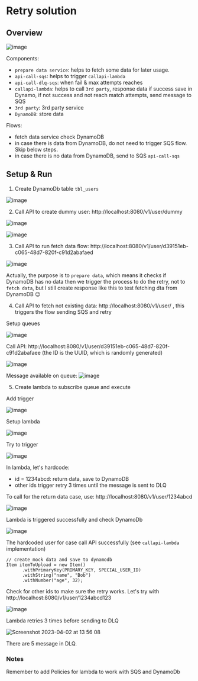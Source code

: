 # Retry solution

## Overview

![image](https://user-images.githubusercontent.com/37680968/229327814-6946c17e-2eca-438a-91dc-8efe325957db.png)

Components:

- `prepare data service`: helps to fetch some data for later usage.
- `api-call-sqs`: helps to trigger `callapi-lambda`
- `api-call-dlq-sqs`: when fail & max attempts reaches
- `callapi-lambda`: helps to call `3rd party`, response data if success save in Dynamo, if not success and not reach match attempts, send message to SQS
- `3rd party`: 3rd party service
- `DynamoDB`: store data

Flows:

- fetch data service check DynamoDB
- in case there is data from DynamoDB, do not need to trigger SQS flow. Skip below steps.
- in case there is no data from DynamoDB, send to SQS `api-call-sqs`

## Setup & Run

1. Create DynamoDb table `tbl_users`

![image](https://user-images.githubusercontent.com/37680968/229327398-e66a42e2-53d2-454f-9182-2fcd401deea8.png)

2. Call API to create dummy user: http://localhost:8080/v1/user/dummy

![image](https://user-images.githubusercontent.com/37680968/229327707-a637e167-41e2-462c-a0b4-f7dfd4288a6f.png)

![image](https://user-images.githubusercontent.com/37680968/229327505-9a8c05fd-2234-420f-a552-ee7a890ee920.png)

3. Call API to run fetch data flow: http://localhost:8080/v1/user/d39151eb-c065-48d7-820f-c91d2abafaed

![image](https://user-images.githubusercontent.com/37680968/229327549-4beab720-64f5-45ed-be6b-428395b3e439.png)

Actually, the purpose is to `prepare data`, which means it checks if DynamoDB has no data then we trigger the process to do the retry, not to `fetch data`, but I still create response like this to test fetching dta from DynamoDB :wink:

4. Call API to fetch not existing data: http://localhost:8080/v1/user/ , this triggers the flow sending SQS and retry

Setup queues

![image](https://user-images.githubusercontent.com/37680968/229328159-08d7ba24-d953-4820-8a54-5fb753b9cd9e.png)

Call API: http://localhost:8080/v1/user/d39151eb-c065-48d7-820f-c91d2abafaee (the ID is the UUID, which is randomly generated)

![image](https://user-images.githubusercontent.com/37680968/229328193-b1128fff-85a3-4304-86fd-2a938f42ddc2.png)

Message available on queue: ![image](https://user-images.githubusercontent.com/37680968/229328243-2ef5ff27-dab7-416c-a256-a17ed3c52984.png)

5. Create lambda to subscribe queue and execute

Add trigger

![image](https://user-images.githubusercontent.com/37680968/229330785-5e06814d-58d9-4c6c-bf06-e789cae927c3.png)

Setup lambda

![image](https://user-images.githubusercontent.com/37680968/229330856-d65f0649-dfde-4c8f-9f41-77e67606a90a.png)

Try to trigger

![image](https://user-images.githubusercontent.com/37680968/229331529-18568ddd-653b-4986-a969-425a6ef69b2f.png)

In lambda, let's hardcode:

- id = 1234abcd: return data, save to DynamoDB
- other ids trigger retry 3 times until the message is sent to DLQ

To call for the return data case, use: http://localhost:8080/v1/user/1234abcd

![image](https://user-images.githubusercontent.com/37680968/229336781-f31a9132-2ccf-4a8d-87d5-5200ccf324ee.png)

Lambda is triggered successfully and check DynamoDb

![image](https://user-images.githubusercontent.com/37680968/229337263-5f8605c9-5956-4306-9317-b91340b04c8b.png)

The hardcoded user for case call API successfully (see `callapi-lambda` implementation)

```
// create mock data and save to dynamodb
Item itemToUpload = new Item()
      .withPrimaryKey(PRIMARY_KEY, SPECIAL_USER_ID)
      .withString("name", "Bob")
      .withNumber("age", 32);
```

Check for other ids to make sure the retry works. Let's try with http://localhost:8080/v1/user/1234abcd123

![image](https://user-images.githubusercontent.com/37680968/229337414-9fdac2c1-d440-4e3f-932d-8783982ec806.png)

Lambda retries 3 times before sending to DLQ

![Screenshot 2023-04-02 at 13 56 08](https://user-images.githubusercontent.com/37680968/229337666-97da600d-60be-4ef3-9570-0be83b1b10eb.png)

There are 5 message in DLQ.

### Notes

Remember to add Policies for lambda to work with SQS and DynamoDb